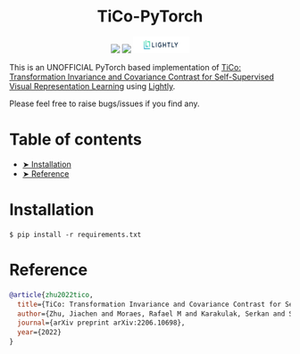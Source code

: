 <h1 align="center">
  <b>TiCo-PyTorch</b><br>
</h1>

<p align="center">
      <a href="https://www.python.org/">
        <img src="https://img.shields.io/badge/python-3.7.13-blue.svg" /></a>
       <a href= "https://pytorch.org/">
        <img src="https://img.shields.io/badge/PyTorch-1.11-FF0000.svg" /></a>
	   <a href= "hhttps://www.lightly.ai/">
        <img src="https://github.com/lightly-ai/lightly/blob/master/docs/logos/lightly_logo_crop.png" height='30' width='100' /></a>
		
</p>

This is an UNOFFICIAL PyTorch based implementation of [TiCo: Transformation Invariance and Covariance Contrast for Self-Supervised Visual Representation Learning](https://arxiv.org/abs/2206.10698) using [Lightly](https://www.lightly.ai/).

Please feel free to raise bugs/issues if you find any.

Table of contents
===

<!--ts-->
  * [➤ Installation](#installation)
  * [➤ Reference](#reference)
<!--te-->

Installation
===
```
$ pip install -r requirements.txt
```

Reference
===

```bibtex
@article{zhu2022tico,
  title={TiCo: Transformation Invariance and Covariance Contrast for Self-Supervised Visual Representation Learning},
  author={Zhu, Jiachen and Moraes, Rafael M and Karakulak, Serkan and Sobol, Vlad and Canziani, Alfredo and LeCun, Yann},
  journal={arXiv preprint arXiv:2206.10698},
  year={2022}
}
```
